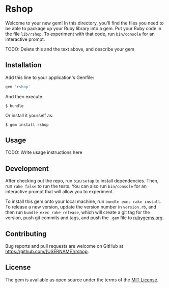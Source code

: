 # Rshop

Welcome to your new gem! In this directory, you'll find the files you need to be able to package up your Ruby library into a gem. Put your Ruby code in the file `lib/rshop`. To experiment with that code, run `bin/console` for an interactive prompt.

TODO: Delete this and the text above, and describe your gem

## Installation

Add this line to your application's Gemfile:

```ruby
gem 'rshop'
```

And then execute:

    $ bundle

Or install it yourself as:

    $ gem install rshop

## Usage

TODO: Write usage instructions here

## Development

After checking out the repo, run `bin/setup` to install dependencies. Then, run `rake false` to run the tests. You can also run `bin/console` for an interactive prompt that will allow you to experiment.

To install this gem onto your local machine, run `bundle exec rake install`. To release a new version, update the version number in `version.rb`, and then run `bundle exec rake release`, which will create a git tag for the version, push git commits and tags, and push the `.gem` file to [rubygems.org](https://rubygems.org).

## Contributing

Bug reports and pull requests are welcome on GitHub at https://github.com/[USERNAME]/rshop.


## License

The gem is available as open source under the terms of the [MIT License](http://opensource.org/licenses/MIT).

